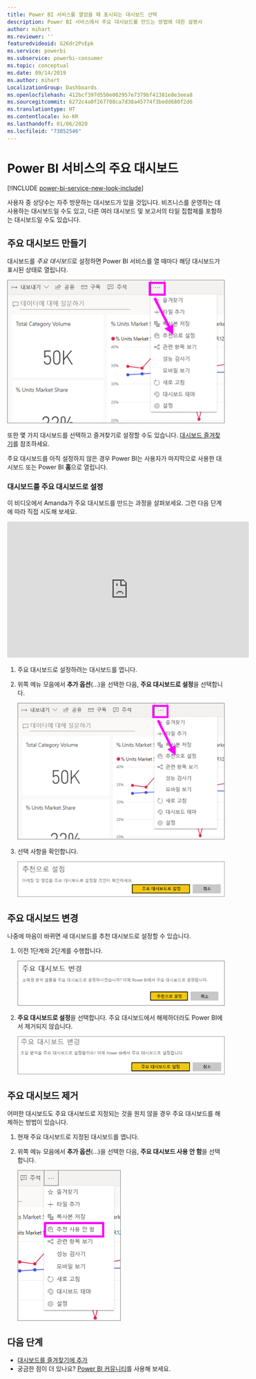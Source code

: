 ```yaml
---
title: Power BI 서비스를 열었을 때 표시되는 대시보드 선택
description: Power BI 서비스에서 주요 대시보드를 만드는 방법에 대한 설명서
author: mihart
ms.reviewer: ''
featuredvideoid: G26dr2PsEpk
ms.service: powerbi
ms.subservice: powerbi-consumer
ms.topic: conceptual
ms.date: 09/14/2019
ms.author: mihart
LocalizationGroup: Dashboards
ms.openlocfilehash: 412bcf397d550e002957e7379bf41381e8e3eea8
ms.sourcegitcommit: 6272c4a0f267708ca7d38a45774f3bedd680f2d6
ms.translationtype: HT
ms.contentlocale: ko-KR
ms.lasthandoff: 01/06/2020
ms.locfileid: "73852546"
---
```

# <a name="featured-dashboards-in-the-power-bi-service"></a>Power BI 서비스의 주요 대시보드

[!INCLUDE [power-bi-service-new-look-include](../includes/power-bi-service-new-look-include.md)]

사용자 중 상당수는 자주 방문하는 대시보드가 있을 것입니다. 비즈니스를 운영하는 데 사용하는 대시보드일 수도 있고, 다른 여러 대시보드 및 보고서의 타일 집합체를 포함하는 대시보드일 수도 있습니다.

## <a name="create-a-featured-dashboard"></a>주요 대시보드 만들기
대시보드를 *주요 대시보드*로 설정하면 Power BI 서비스를 열 때마다 해당 대시보드가 표시된 상태로 열립니다. 

![추천으로 설정 아이콘](./media/end-user-featured/power-bi-dropdown.png)

또한 몇 가지 대시보드를 선택하고 즐겨찾기로 설정할 수도 있습니다. [대시보드 즐겨찾기](end-user-favorite.md)를 참조하세요.

주요 대시보드를 아직 설정하지 않은 경우 Power BI는 사용자가 마지막으로 사용한 대시보드 또는 Power BI **홈**으로 열립니다. 

### <a name="set-a-dashboard-as-featured"></a>대시보드를 주요 대시보드로 설정
이 비디오에서 Amanda가 주요 대시보드를 만드는 과정을 살펴보세요. 그런 다음 단계에 따라 직접 시도해 보세요.

<iframe width="560" height="315" src="https://www.youtube.com/embed/G26dr2PsEpk" frameborder="0" allowfullscreen></iframe>


1. 주요 대시보드로 설정하려는 대시보드를 엽니다. 
2. 위쪽 메뉴 모음에서 **추가 옵션**(...)을 선택한 다음, **주요 대시보드로 설정**을 선택합니다. 
   
    ![추천으로 설정 아이콘](./media/end-user-featured/power-bi-dropdown.png)
3. 선택 사항을 확인합니다.
   
    ![주요 대시보드 설정](./media/end-user-featured/power-bi-featured-confirm.png)

## <a name="change-the-featured-dashboard"></a>주요 대시보드 변경
나중에 마음이 바뀌면 새 대시보드를 추천 대시보드로 설정할 수 있습니다.

1. 이전 1단계와 2단계를 수행합니다.
   
    ![주요 대시보드 변경 창](./media/end-user-featured/power-bi-change-feature.png)
2. **주요 대시보드로 설정**을 선택합니다. 주요 대시보드에서 해제하더라도 Power BI에서 제거되지 않습니다. 
   
    ![성공 메시지](./media/end-user-featured/power-bi-unfeature-new.png)

## <a name="remove-the-featured-dashboard"></a>주요 대시보드 제거
어떠한 대시보드도 주요 대시보드로 지정되는 것을 원치 않을 경우 주요 대시보드를 해제하는 방법이 있습니다.

1. 현재 주요 대시보드로 지정된 대시보드를 엽니다.
2. 위쪽 메뉴 모음에서 **추가 옵션**(...)을 선택한 다음, **주요 대시보드 사용 안 함**을 선택합니다.

    ![주요 대시보드 사용 안 함 선택됨](./media/end-user-featured/power-bi-unfeature-newer.png)
   
## <a name="next-steps"></a>다음 단계
- [대시보드를 즐겨찾기에 추가](end-user-favorite.md)
- 궁금한 점이 더 있나요? [Power BI 커뮤니티](https://community.powerbi.com/)를 사용해 보세요.

